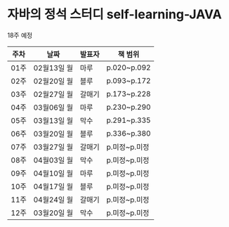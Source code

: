 # 자바의 정석 스터디 self-learning-JAVA
 
18주 예정 
 
|주차|날짜|발표자|책 범위|
|--|--|--|--|
|01주|02월13일 월|마루|p.020~p.092|
|02주|02월20일 월|블루|p.093~p.172|
|03주|02월27일 월|갈매기|p.173~p.228|
|04주|03월06일 월|마루|p.230~p.290|
|05주|03월13일 월|막수|p.291~p.335|
|06주|03월20일 월|블루|p.336~p.380|
|07주|03월27일 월|갈매기|p.미정~p.미정|
|08주|04월03일 월|막수|p.미정~p.미정|
|09주|04월10일 월|마루|p.미정~p.미정|
|10주|04월17일 월|블루|p.미정~p.미정|
|11주|04월24일 월|갈매기|p.미정~p.미정|
|12주|03월20일 월|막수|p.미정~p.미정|
